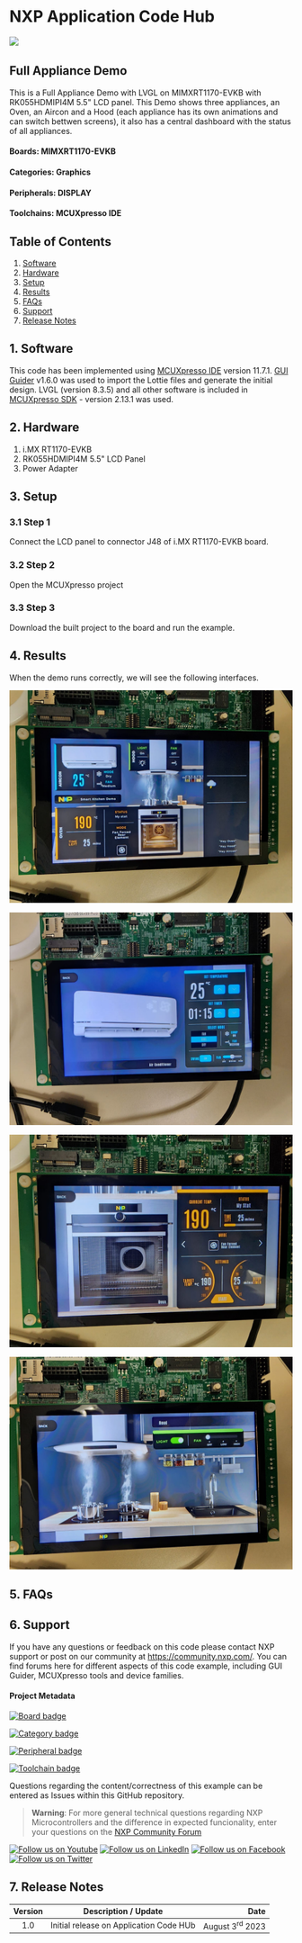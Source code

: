 # NXP Application Code Hub
[<img src="https://mcuxpresso.nxp.com/static/icon/nxp-logo-color.svg" width="100"/>](https://www.nxp.com)

## Full Appliance Demo
This is a Full Appliance Demo with LVGL on MIMXRT1170-EVKB with RK055HDMIPI4M 5.5" LCD panel. This Demo shows three appliances, an Oven, an Aircon and a Hood (each appliance has its own animations and can switch bettwen screens), it also has a central dashboard with the status of all appliances.

#### Boards: MIMXRT1170-EVKB
#### Categories: Graphics
#### Peripherals: DISPLAY
#### Toolchains: MCUXpresso IDE

## Table of Contents
1. [Software](#step1)
2. [Hardware](#step2)
3. [Setup](#step3)
4. [Results](#step4)
5. [FAQs](#step5) 
6. [Support](#step6)
7. [Release Notes](#step7)

## 1. Software<a name="step1"></a>
This code has been implemented using [MCUXpresso IDE](https://nxp.com/mcuxpresso) version 11.7.1. [GUI Guider](https://nxp.com/gui-guider) v1.6.0 was used to import the Lottie files and generate the initial design. LVGL (version 8.3.5) and all other software is included in [MCUXpresso SDK](https://mcuxpresso.nxp.com) - version 2.13.1 was used.


## 2. Hardware<a name="step2"></a>
1. i.MX RT1170-EVKB
2. RK055HDMIPI4M 5.5" LCD Panel
3. Power Adapter

## 3. Setup<a name="step3"></a>

### 3.1 Step 1
Connect the LCD panel to connector J48 of i.MX RT1170-EVKB board.
### 3.2 Step 2
Open the MCUXpresso project
### 3.3 Step 3
Download the built project to the board and run the example.

## 4. Results<a name="step4"></a>

When the demo runs correctly, we will see the following interfaces.

![central_dasboard](doc/images/central_dashboard.jpeg)

![aircon](doc/images/aircon.jpeg)

![oven](doc/images/oven.jpeg)

![rangehood](doc/images/rangehood.jpeg)

## 5. FAQs<a name="step5"></a>

## 6. Support<a name="step6"></a>
If you have any questions or feedback on this code please contact NXP support or post on our community at https://community.nxp.com/. You can find forums here for different aspects of this code example, including GUI Guider, MCUXpresso tools and device families.


#### Project Metadata
<!----- Boards ----->
[![Board badge](https://img.shields.io/badge/Board-EVK&ndash;MIMXRT1064-blue)](https://github.com/search?q=org%3Anxp-appcodehub+EVK-MIMXRT1064+in%3Areadme&type=Repositories)

<!----- Categories ----->
[![Category badge](https://img.shields.io/badge/Category-GRAPHICS-yellowgreen)](https://github.com/search?q=org%3Anxp-appcodehub+graphics+in%3Areadme&type=Repositories)

<!----- Peripherals ----->
[![Peripheral badge](https://img.shields.io/badge/Peripheral-DISPLAY-yellow)](https://github.com/search?q=org%3Anxp-appcodehub+display+in%3Areadme&type=Repositories)

<!----- Toolchains ----->
[![Toolchain badge](https://img.shields.io/badge/Toolchain-MCUXPRESSO%20IDE-orange)](https://github.com/search?q=org%3Anxp-appcodehub+mcux+in%3Areadme&type=Repositories)

Questions regarding the content/correctness of this example can be entered as Issues within this GitHub repository.

>**Warning**: For more general technical questions regarding NXP Microcontrollers and the difference in expected funcionality, enter your questions on the [NXP Community Forum](https://community.nxp.com/)

[![Follow us on Youtube](https://img.shields.io/badge/Youtube-Follow%20us%20on%20Youtube-red.svg)](https://www.youtube.com/@NXP_Semiconductors)
[![Follow us on LinkedIn](https://img.shields.io/badge/LinkedIn-Follow%20us%20on%20LinkedIn-blue.svg)](https://www.linkedin.com/company/nxp-semiconductors)
[![Follow us on Facebook](https://img.shields.io/badge/Facebook-Follow%20us%20on%20Facebook-blue.svg)](https://www.facebook.com/nxpsemi/)
[![Follow us on Twitter](https://img.shields.io/badge/Twitter-Follow%20us%20on%20Twitter-white.svg)](https://twitter.com/NXP)

## 7. Release Notes<a name="step7"></a>
| Version | Description / Update                           | Date                        |
|:-------:|------------------------------------------------|----------------------------:|
| 1.0     | Initial release on Application Code HUb        |  August 3<sup>rd</sup> 2023 |

